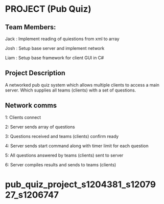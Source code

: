 PROJECT (Pub Quiz)
==================

Team Members:
---------------

Jack : Implement reading of quiestions from xml to array

Josh : Setup base server and implement network

Liam : Setup base framework for client GUI in C#

Project Description
--------------------

A networked pub quiz system which allows multiple clients to
access a main server. Which supplies all teams (clients) with
a set of questions.

Network comms
-------------------
1: Clients connect

2: Server sends array of questions

3: Questions received and teams (clients) confirm ready

4: Server sends start command along with timer limit for each question

5: All questions answered by teams (clients) sent to server

6: Server compiles results and sends to teams (clients)

pub_quiz_project_s1204381_s1207927_s1206747
===========================================